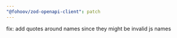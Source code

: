 ```yaml
---
"@fohoov/zod-openapi-client": patch
---
```


fix: add quotes around names since they might be invalid js names
